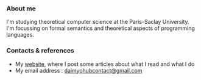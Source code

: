 ### About me

I'm studying theoretical computer science at the Paris-Saclay University. I'm focussing
on formal semantics and theoretical aspects of programming languages.

### Contacts & references

- My [website](https://daimyohub.github.io/hina-blog/), where I post some articles about
  what I read and what I do
- My email address : [daimyohubcontact@gmail.com](mailto:daimyohubcontact@gmail.com)

